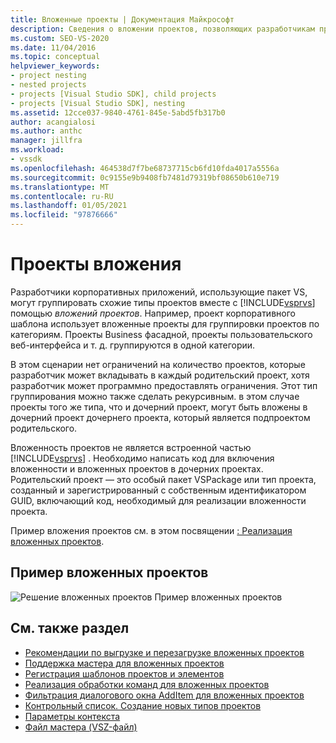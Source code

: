 ```yaml
---
title: Вложенные проекты | Документация Майкрософт
description: Сведения о вложении проектов, позволяющих разработчикам приложений, которые используют VSPackage для группировки схожих типов проектов в Visual Studio.
ms.custom: SEO-VS-2020
ms.date: 11/04/2016
ms.topic: conceptual
helpviewer_keywords:
- project nesting
- nested projects
- projects [Visual Studio SDK], child projects
- projects [Visual Studio SDK], nesting
ms.assetid: 12cce037-9840-4761-845e-5abd5fb317b0
author: acangialosi
ms.author: anthc
manager: jillfra
ms.workload:
- vssdk
ms.openlocfilehash: 464538d7f7be68737715cb6fd10fda4017a5556a
ms.sourcegitcommit: 0c9155e9b9408fb7481d79319bf08650b610e719
ms.translationtype: MT
ms.contentlocale: ru-RU
ms.lasthandoff: 01/05/2021
ms.locfileid: "97876666"
---
```

# <a name="nesting-projects"></a>Проекты вложения
Разработчики корпоративных приложений, использующие пакет VS, могут группировать схожие типы проектов вместе с [!INCLUDE[vsprvs](../../code-quality/includes/vsprvs_md.md)] помощью *вложений проектов*. Например, проект корпоративного шаблона использует вложенные проекты для группировки проектов по категориям. Проекты Business фасадной, проекты пользовательского веб-интерфейса и т. д. группируются в одной категории.

 В этом сценарии нет ограничений на количество проектов, которые разработчик может вкладывать в каждый родительский проект, хотя разработчик может программно предоставлять ограничения. Этот тип группирования можно также сделать рекурсивным. в этом случае проекты того же типа, что и дочерний проект, могут быть вложены в дочерний проект дочернего проекта, который является подпроектом родительского.

 Вложенность проектов не является встроенной частью [!INCLUDE[vsprvs](../../code-quality/includes/vsprvs_md.md)] . Необходимо написать код для включения вложенности и вложенных проектов в дочерних проектах. Родительский проект — это особый пакет VSPackage или тип проекта, созданный и зарегистрированный с собственным идентификатором GUID, включающий код, необходимый для реализации вложенности проекта.

 Пример вложения проектов см. в этом посвящении [: Реализация вложенных проектов](../../extensibility/internals/how-to-implement-nested-projects.md).

## <a name="nested-projects-example"></a>Пример вложенных проектов
 ![Решение вложенных проектов](../../extensibility/internals/media/vsnestedprojects.gif "вснестедпрожектс") Пример вложенных проектов

## <a name="see-also"></a>См. также раздел
- [Рекомендации по выгрузке и перезагрузке вложенных проектов](../../extensibility/internals/considerations-for-unloading-and-reloading-nested-projects.md)
- [Поддержка мастера для вложенных проектов](../../extensibility/internals/wizard-support-for-nested-projects.md)
- [Регистрация шаблонов проектов и элементов](../../extensibility/internals/registering-project-and-item-templates.md)
- [Реализация обработки команд для вложенных проектов](../../extensibility/internals/implementing-command-handling-for-nested-projects.md)
- [Фильтрация диалогового окна AddItem для вложенных проектов](../../extensibility/internals/filtering-the-additem-dialog-box-for-nested-projects.md)
- [Контрольный список. Создание новых типов проектов](../../extensibility/internals/checklist-creating-new-project-types.md)
- [Параметры контекста](../../extensibility/internals/context-parameters.md)
- [Файл мастера (VSZ-файл)](../../extensibility/internals/wizard-dot-vsz-file.md)
